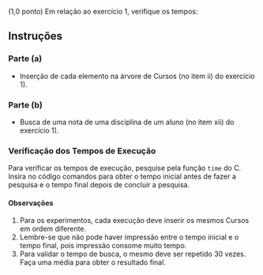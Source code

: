 (1,0 ponto) Em relação ao exercício 1, verifique os tempos: 
## Instruções

### Parte (a)
- Inserção de cada elemento na árvore de Cursos (no item ii) do exercício 1).

### Parte (b)
- Busca de uma nota de uma disciplina de um aluno (no item xii) do exercício 1).

### Verificação dos Tempos de Execução
Para verificar os tempos de execução, pesquise pela função `time` do C. Insira no código comandos para obter o tempo inicial antes de fazer a pesquisa e o tempo final depois de concluir a pesquisa.

#### Observações
1. Para os experimentos, cada execução deve inserir os mesmos Cursos em ordem diferente.
2. Lembre-se que não pode haver impressão entre o tempo inicial e o tempo final, pois impressão consome muito tempo.
3. Para validar o tempo de busca, o mesmo deve ser repetido 30 vezes. Faça uma média para obter o resultado final.